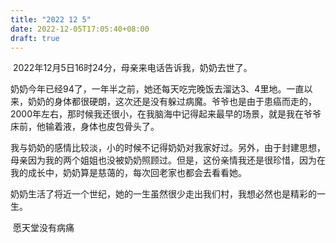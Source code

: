 ```yaml
---
title: "2022 12 5"
date: 2022-12-05T17:05:40+08:00
draft: true
---
```




​    2022年12月5日16时24分，母亲来电话告诉我，奶奶去世了。

​    奶奶今年已经94了，一年半之前，她还每天吃完晚饭去溜达3、4里地。一直以来，奶奶的身体都很硬朗，这次还是没有躲过病魔。爷爷也是由于患癌而走的，2000年左右，那时候我还很小，在我脑海中记得起来最早的场景，就是我在爷爷床前，他输着液，身体也皮包骨头了。

​    我与奶奶的感情比较淡，小的时候不记得奶奶对我家好过。另外，由于封建思想，母亲因为我的两个姐姐也没被奶奶照顾过。但是，这份亲情我还是很珍惜，因为在我的成长中，奶奶算是慈蔼的，每次回老家也都会去看看她。

​    奶奶生活了将近一个世纪，她的一生虽然很少走出我们村，我想必然也是精彩的一生。

​    愿天堂没有病痛

